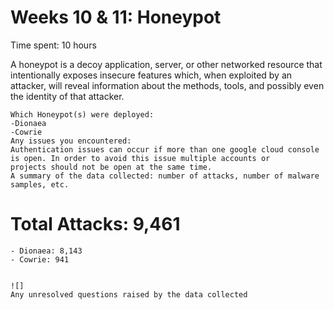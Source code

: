
# Weeks 10 & 11: Honeypot
Time spent: 10 hours

A honeypot is a decoy application, server, or other networked resource that intentionally exposes insecure features which, when exploited by an attacker, will reveal information about the methods, tools, and possibly even the identity of that attacker. 


    Which Honeypot(s) were deployed:
    -Dionaea
    -Cowrie
    Any issues you encountered:
    Authentication issues can occur if more than one google cloud console is open. In order to avoid this issue multiple accounts or                   
    projects should not be open at the same time.
    A summary of the data collected: number of attacks, number of malware samples, etc.
# Total Attacks: 9,461
    - Dionaea: 8,143
    - Cowrie: 941
    
    
    ![]
    Any unresolved questions raised by the data collected

